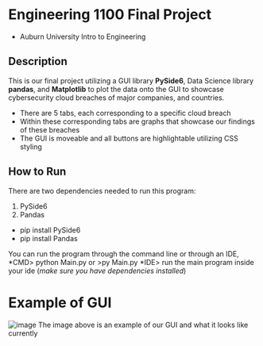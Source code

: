# Engineering 1100 Final Project
* Auburn University Intro to Engineering

## Description
This is our final project utilizing a GUI library **PySide6**, Data Science library **pandas**,
and **Matplotlib** to plot the data onto the GUI to showcase cybersecurity cloud breaches of 
major companies, and countries.
* There are 5 tabs, each corresponding to a specific cloud breach
* Within these corresponding tabs are graphs that showcase our findings of these breaches
* The GUI is moveable and all buttons are highlightable utilizing CSS styling

## How to Run
There are two dependencies needed to run this program:
1. PySide6
2. Pandas

- pip install PySide6
- pip install Pandas

You can run the program through the command line or through an IDE,
*CMD> python Main.py or >py Main.py
*IDE> run the main program inside your ide (*make sure you have dependencies installed*)

# Example of GUI
![image](https://github.com/Jsprouse0/Engr-1100-Final-Project/assets/95829867/42516649-fc9d-434f-8d97-fe40ccf5e83c)
The image above is an example of our GUI and what it looks like currently

